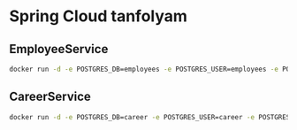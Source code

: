 # Spring Cloud tanfolyam

## EmployeeService

```sh
docker run -d -e POSTGRES_DB=employees -e POSTGRES_USER=employees -e POSTGRES_PASSWORD=employees -p 5432:5432  --name employees-postgres postgres
```

## CareerService

```sh
docker run -d -e POSTGRES_DB=career -e POSTGRES_USER=career -e POSTGRES_PASSWORD=career -p 5435:5432  --name career-postgres postgres
```
